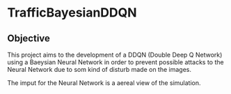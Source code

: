 # TrafficBayesianDDQN

## Objective

This project aims to the development of a DDQN (Double Deep Q Network) using a Baeysian Neural Network in order to prevent 
possible attacks to the Neural Network due to som kind of disturb made on the images.

The imput for the Neural Network is a aereal view of the simulation.
